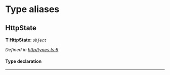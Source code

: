 

# Type aliases

<a id="httpstate"></a>

##  HttpState

**Ƭ HttpState**: *`object`*

*Defined in [http/types.ts:9](https://github.com/polkadot-js/api/blob/6ddc9e4/packages/rpc-provider/src/http/types.ts#L9)*

#### Type declaration

___

